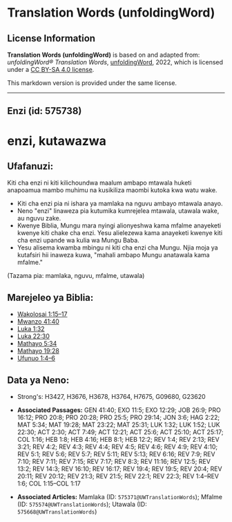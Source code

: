 # Translation Words (unfoldingWord)

## License Information

**Translation Words (unfoldingWord)** is based on and adapted from: _unfoldingWord® Translation Words_, [unfoldingWord](https://unfoldingword.org/utw), 2022, which is licensed under a [CC BY-SA 4.0 license](https://creativecommons.org/licenses/by-sa/4.0/legalcode.en).

This markdown version is provided under the same license.



--------------------------------

## Enzi (id: 575738)

enzi, kutawazwa
===============

Ufafanuzi:
----------

Kiti cha enzi ni kiti kilichoundwa maalum ambapo mtawala huketi anapoamua mambo muhimu na kusikiliza maombi kutoka kwa watu wake.

* Kiti cha enzi pia ni ishara ya mamlaka na nguvu ambayo mtawala anayo.
* Neno "enzi" linaweza pia kutumika kumrejelea mtawala, utawala wake, au nguvu zake.
* Kwenye Biblia, Mungu mara nyingi alionyeshwa kama mfalme anayeketi kwenye kiti chake cha enzi. Yesu alielezewa kama anayeketi kwenye kiti cha enzi upande wa kulia wa Mungu Baba.
* Yesu alisema kwamba mbingu ni kiti cha enzi cha Mungu. Njia moja ya kutafsiri hii inaweza kuwa, "mahali ambapo Mungu anatawala kama mfalme."

(Tazama pia: mamlaka, nguvu, mfalme, utawala)

Marejeleo ya Biblia:
--------------------

* [Wakolosai 1:15–17](https://ref.ly/Col1:15-Col1:17)
* [Mwanzo 41:40](https://ref.ly/Gen41:40)
* [Luka 1:32](https://ref.ly/Luke1:32)
* [Luka 22:30](https://ref.ly/Luke22:30)
* [Mathayo 5:34](https://ref.ly/Matt5:34)
* [Mathayo 19:28](https://ref.ly/Matt19:28)
* [Ufunuo 1:4–6](https://ref.ly/Rev1:4-Rev1:6)

Data ya Neno:
-------------

* Strong's: H3427, H3676, H3678, H3764, H7675, G09680, G23620

* **Associated Passages:** GEN 41:40; EXO 11:5; EXO 12:29; JOB 26:9; PRO 16:12; PRO 20:8; PRO 20:28; PRO 25:5; PRO 29:14; JON 3:6; HAG 2:22; MAT 5:34; MAT 19:28; MAT 23:22; MAT 25:31; LUK 1:32; LUK 1:52; LUK 22:30; ACT 2:30; ACT 7:49; ACT 12:21; ACT 25:6; ACT 25:10; ACT 25:17; COL 1:16; HEB 1:8; HEB 4:16; HEB 8:1; HEB 12:2; REV 1:4; REV 2:13; REV 3:21; REV 4:2; REV 4:3; REV 4:4; REV 4:5; REV 4:6; REV 4:9; REV 4:10; REV 5:1; REV 5:6; REV 5:7; REV 5:11; REV 5:13; REV 6:16; REV 7:9; REV 7:10; REV 7:11; REV 7:15; REV 7:17; REV 8:3; REV 11:16; REV 12:5; REV 13:2; REV 14:3; REV 16:10; REV 16:17; REV 19:4; REV 19:5; REV 20:4; REV 20:11; REV 20:12; REV 21:3; REV 21:5; REV 22:1; REV 22:3; REV 1:4–REV 1:6; COL 1:15–COL 1:17
* **Associated Articles:** Mamlaka (ID: `575371@UWTranslationWords`); Mfalme (ID: `575574@UWTranslationWords`); Utawala (ID: `575668@UWTranslationWords`)

